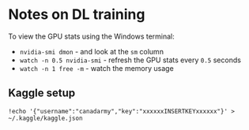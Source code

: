 # Notes on DL training

To view the GPU stats using the Windows terminal: 
* `nvidia-smi dmon` - and look at the `sm` column
* `watch -n 0.5 nvidia-smi` - refresh the GPU stats every `0.5` seconds
* `watch -n 1 free -m` - watch the memory usage

## Kaggle setup

`!echo '{"username":"canadarmy","key":"xxxxxxINSERTKEYxxxxxx"}' > ~/.kaggle/kaggle.json`